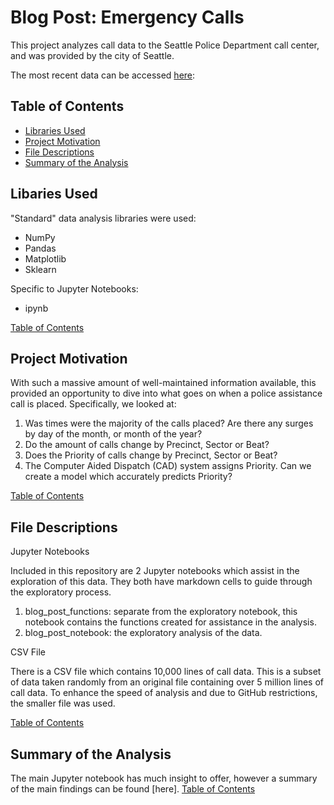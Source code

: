 # Blog Post: Emergency Calls
This project analyzes call data to the Seattle Police Department call center, and was
provided by the city of Seattle.

The most recent data can be accessed [here](https://data.seattle.gov/Public-Safety/Call-Data/33kz-ixgy):

## Table of Contents
- [Libraries Used](#libraries)
- [Project Motivation](#motivation)
- [File Descriptions](#files)
- [Summary of the Analysis](#summary)


## Libaries Used
"Standard" data analysis libraries were used:
- NumPy
- Pandas
- Matplotlib
- Sklearn

Specific to Jupyter Notebooks:
- ipynb

[Table of Contents](#table-of-contents)


## Project Motivation
With such a massive amount of well-maintained information available, this provided an opportunity
to dive into what goes on when a police assistance call is placed. Specifically, we looked at:

1. Was times were the majority of the calls placed? Are there any surges by
day of the month, or month of the year?
2. Do the amount of calls change by Precinct, Sector or Beat?
3. Does the Priority of calls change by Precinct, Sector or Beat?
4. The Computer Aided Dispatch (CAD) system assigns Priority. Can we create a model which
accurately predicts Priority?

[Table of Contents](#table-of-contents)


## File Descriptions
Jupyter Notebooks

Included in this repository are 2 Jupyter notebooks which assist in the exploration of this data.
They both have markdown cells to guide through the exploratory process.
1. blog_post_functions: separate from the exploratory notebook, this notebook contains the functions
created for assistance in the analysis.
2. blog_post_notebook: the exploratory analysis of the data.


CSV File

There is a CSV file which contains 10,000 lines of call data. This is a subset of data taken randomly
from an original file containing over 5 million lines of call data. To enhance the speed of analysis and
due to GitHub restrictions, the smaller file was used.

[Table of Contents](#table-of-contents)


## Summary of the Analysis
The main Jupyter notebook has much insight to offer, however a summary of the main
findings can be found [here].
[Table of Contents](#table-of-contents)